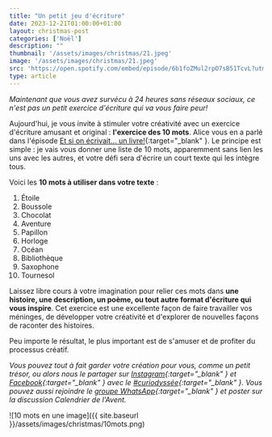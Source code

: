 ```yaml
---
title: "Un petit jeu d'écriture"
date: 2023-12-21T01:00:00+01:00
layout: christmas-post
categories: ['Noël']
description: ""
thumbnail: '/assets/images/christmas/21.jpeg'
image: '/assets/images/christmas/21.jpeg'
src: 'https://open.spotify.com/embed/episode/6b1foZMul2rpO7sB51TcvL?utm_source=generator'
type: article
---
```


_Maintenant que vous avez survécu à 24 heures sans réseaux sociaux, ce n'est pas un petit exercice d'écriture qui va vous faire peur!_

Aujourd'hui, je vous invite à stimuler votre créativité avec un exercice d'écriture amusant et original : **l'exercice des 10 mots**. Alice vous en a parlé dans l'épisode [Et si on écrivait... un livre!](https://open.spotify.com/episode/6b1foZMul2rpO7sB51TcvL?si=105ed0efe17e402c){:target="\_blank" }. Le principe est simple : je vais vous donner une liste de 10 mots, apparemment sans lien les uns avec les autres, et votre défi sera d'écrire un court texte qui les intègre tous.

Voici les **10 mots à utiliser dans votre texte** :

1. Étoile
2. Boussole
3. Chocolat
4. Aventure
5. Papillon
6. Horloge
7. Océan
8. Bibliothèque
9. Saxophone
10. Tournesol

Laissez libre cours à votre imagination pour relier ces mots dans **une histoire, une description, un poème, ou tout autre format d'écriture qui vous inspire**. Cet exercice est une excellente façon de faire travailler vos méninges, de développer votre créativité et d'explorer de nouvelles façons de raconter des histoires.

Peu importe le résultat, le plus important est de s'amuser et de profiter du processus créatif.

_Vous pouvez tout à fait garder votre création pour vous, comme un petit trésor, ou alors nous le partager sur [Instagram](https://www.instagram.com/curiodyssee/){:target="\_blank" } et [Facebook](https://www.facebook.com/profile.php?id=100095299300100){:target="\_blank" } avec le [#curiodyssée](https://www.instagram.com/explore/tags/curiodyss%C3%A9e/){:target="\_blank" }. Vous pouvez aussi rejoindre le [groupe WhatsApp](https://chat.whatsapp.com/DpoZEthNJNf3GVLHsyHiG5){:target="\_blank" } et poster sur la discussion Calendrier de l'Avent._

![10 mots en une image]({{ site.baseurl }}/assets/images/christmas/10mots.png)